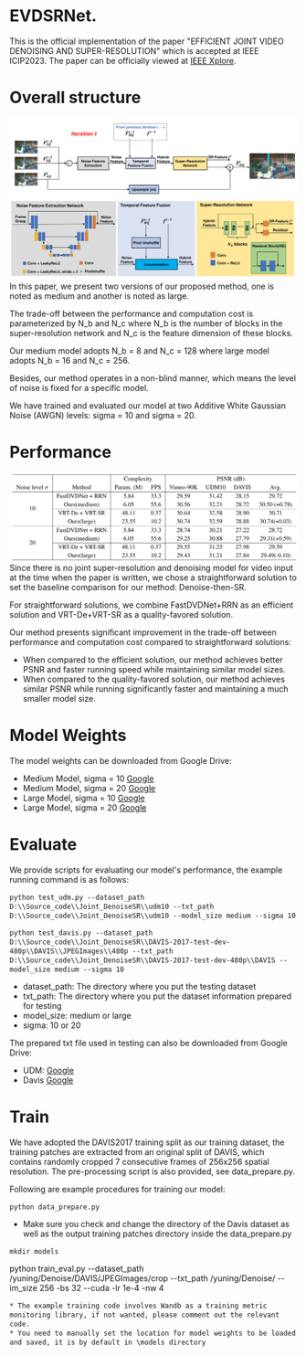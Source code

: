 # EVDSRNet.
This is the official implementation of the paper "EFFICIENT JOINT VIDEO DENOISING AND SUPER-RESOLUTION" which is accepted at IEEE ICIP2023. The paper can be officially viewed at [IEEE Xplore](https://www.google.com).

# Overall structure
![alt text](images/Architecture.png)
In this paper, we present two versions of our proposed method, one is noted as medium and another is noted as large. 

The trade-off between the performance and computation cost is parameterized by N_b and N_c where N_b is the number of blocks in the super-resolution network and N_c is the feature dimension of these blocks. 

Our medium model adopts N_b = 8 and N_c = 128 where large model adopts N_b = 16 and N_c = 256.

Besides, our method operates in a non-blind manner, which means the level of noise is fixed for a specific model. 

We have trained and evaluated our model at two Additive White Gaussian Noise (AWGN) levels: sigma = 10 and sigma = 20.

# Performance
![alt text](images/Performance.png)
Since there is no joint super-resolution and denoising model for video input at the time when the paper is written, we chose a straightforward solution to set the baseline comparison for our method: Denoise-then-SR.

For straightforward solutions, we combine FastDVDNet+RRN as an efficient solution and VRT-De+VRT-SR as a quality-favored solution.

Our method presents significant improvement in the trade-off between performance and computation cost compared to straightforward solutions: 
* When compared to the efficient solution, our method achieves better PSNR and faster running speed while maintaining similar model sizes. 
* When compared to the quality-favored solution, our method achieves similar PSNR while running significantly faster and maintaining a much smaller model size.

# Model Weights
The model weights can be downloaded from Google Drive:
* Medium Model, sigma = 10 [Google](https://drive.google.com/file/d/1uSQgl6DwhmUR4MR4wnt0ZgVnuhwc3qAP/view?usp=sharing)
* Medium Model, sigma = 20 [Google](https://drive.google.com/file/d/11oJiXHnyJgn9EajK6cxEQqTIUNL2JHQr/view?usp=sharing)
* Large Model, sigma = 10 [Google](https://drive.google.com/file/d/11sw8PQBh6Gc3bFcCnNYxqVg2CEnwwOPE/view?usp=sharing)
* Large Model, sigma = 20 [Google](https://drive.google.com/file/d/1rxwPp7soPWnJ3qVBhSy5SUxhXsbKGlo8/view?usp=sharing)

# Evaluate
We provide scripts for evaluating our model's performance, the example running command is as follows:
```
python test_udm.py --dataset_path D:\\Source_code\\Joint_DenoiseSR\\udm10 --txt_path D:\\Source_code\\Joint_DenoiseSR\\udm10 --model_size medium --sigma 10
```
```
python test_davis.py --dataset_path D:\\Source_code\\Joint_DenoiseSR\\DAVIS-2017-test-dev-480p\\DAVIS\\JPEGImages\\480p --txt_path D:\\Source_code\\Joint_DenoiseSR\\DAVIS-2017-test-dev-480p\\DAVIS --model_size medium --sigma 10
```
* dataset_path: The directory where you put the testing dataset
* txt_path: The directory where you put the dataset information prepared for testing
* model_size: medium or large
* sigma: 10 or 20

The prepared txt file used in testing can also be downloaded from Google Drive:

* UDM: [Google](https://drive.google.com/file/d/19kamnkc7907dgGpXtgKRXG9Id52z-mrS/view?usp=sharing)
* Davis [Google](https://drive.google.com/file/d/1bvUus3UjXysoDxLokIggufkMDrSWyADD/view?usp=sharing)
# Train
We have adopted the DAVIS2017 training split as our training dataset, the training patches are extracted from an original split of DAVIS, which contains randomly cropped 7 consecutive frames of 256x256 spatial resolution. The pre-processing script is also provided, see data_prepare.py.

Following are example procedures for training our model:
```
python data_prepare.py
```
* Make sure you check and change the directory of the Davis dataset as well as the output training patches directory inside the data_prepare.py
```
mkdir models
```
python train_eval.py --dataset_path /yuning/Denoise/DAVIS/JPEGImages/crop --txt_path /yuning/Denoise/ --im_size 256 -bs 32 --cuda -lr 1e-4 -nw 4
```
* The example training code involves Wandb as a training metric monitoring library, if not wanted, please comment out the relevant code.
* You need to manually set the location for model weights to be loaded and saved, it is by default in \models directory

